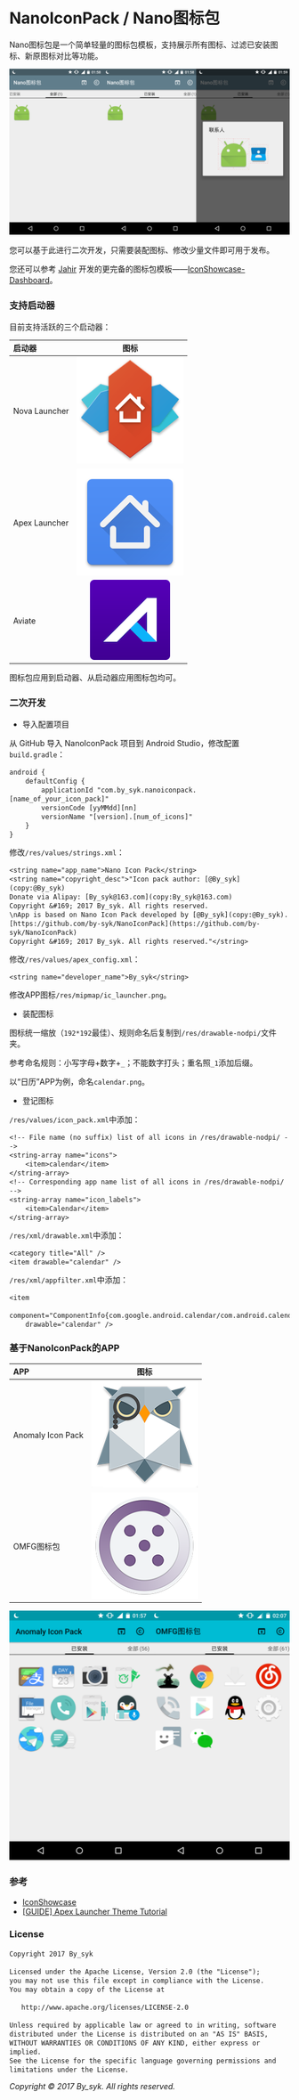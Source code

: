 # NanoIconPack / Nano图标包


Nano图标包是一个简单轻量的图标包模板，支持展示所有图标、过滤已安装图标、新原图标对比等功能。

![Nano](art/screenshot_nano_3.png)

您可以基于此进行二次开发，只需要装配图标、修改少量文件即可用于发布。

您还可以参考 [Jahir](https://github.com/jahirfiquitiva) 开发的更完备的图标包模板——[IconShowcase-Dashboard](https://github.com/jahirfiquitiva/IconShowcase-Dashboard)。


### 支持启动器

目前支持活跃的三个启动器：

| 启动器 | 图标 |
| :---- | :----: |
| Nova Launcher | ![Nova](art/ic_launcher_nova.png) |
| Apex Launcher | ![Apex](art/ic_launcher_apex.png) |
| Aviate | ![Aviate](art/ic_launcher_aviate.png) |

图标包应用到启动器、从启动器应用图标包均可。


### 二次开发

- 导入配置项目

从 GitHub 导入 NanoIconPack 项目到 Android Studio，修改配置`build.gradle`：
```
android {
    defaultConfig {
        applicationId "com.by_syk.nanoiconpack.[name_of_your_icon_pack]"
        versionCode [yyMMdd][nn]
        versionName "[version].[num_of_icons]"
    }
}
```

修改`/res/values/strings.xml`：
```
<string name="app_name">Nano Icon Pack</string>
<string name="copyright_desc">"Icon pack author: [@By_syk](copy:@By_syk)
Donate via Alipay: [By_syk@163.com](copy:By_syk@163.com)
Copyright &#169; 2017 By_syk. All rights reserved.
\nApp is based on Nano Icon Pack developed by [@By_syk](copy:@By_syk).
[https://github.com/by-syk/NanoIconPack](https://github.com/by-syk/NanoIconPack)
Copyright &#169; 2017 By_syk. All rights reserved."</string>
```

修改`/res/values/apex_config.xml`：
```
<string name="developer_name">By_syk</string>
```

修改APP图标`/res/mipmap/ic_launcher.png`。

- 装配图标

图标统一缩放（`192*192`最佳）、规则命名后复制到`/res/drawable-nodpi/`文件夹。

参考命名规则：小写字母+数字+`_`；不能数字打头；重名照`_1`添加后缀。

以“日历”APP为例，命名`calendar.png`。

- 登记图标

`/res/values/icon_pack.xml`中添加：
```
<!-- File name (no suffix) list of all icons in /res/drawable-nodpi/ -->
<string-array name="icons">
    <item>calendar</item>
</string-array>
<!-- Corresponding app name list of all icons in /res/drawable-nodpi/ -->
<string-array name="icon_labels">
    <item>Calendar</item>
</string-array>
```

`/res/xml/drawable.xml`中添加：
```
<category title="All" />
<item drawable="calendar" />
```

`/res/xml/appfilter.xml`中添加：
```
<item
    component="ComponentInfo{com.google.android.calendar/com.android.calendar.AllInOneActivity}"
    drawable="calendar" />
```


### 基于NanoIconPack的APP

| APP | 图标 |
| :---- | :----: |
| Anomaly Icon Pack | ![Anomaly](art/ic_launcher_anomaly.png) |
| OMFG图标包 | ![OMFG](art/ic_launcher_omfg.png) |

![Anomaly](art/screenshot_anomaly_omfg.png)


### 参考

- [IconShowcase](https://github.com/jahirfiquitiva/IconShowcase)
- [[GUIDE] Apex Launcher Theme Tutorial](https://forum.xda-developers.com/showthread.php?t=1649891)


### License

    Copyright 2017 By_syk

    Licensed under the Apache License, Version 2.0 (the "License");
    you may not use this file except in compliance with the License.
    You may obtain a copy of the License at

       http://www.apache.org/licenses/LICENSE-2.0

    Unless required by applicable law or agreed to in writing, software
    distributed under the License is distributed on an "AS IS" BASIS,
    WITHOUT WARRANTIES OR CONDITIONS OF ANY KIND, either express or implied.
    See the License for the specific language governing permissions and
    limitations under the License.


*Copyright &#169; 2017 By_syk. All rights reserved.*